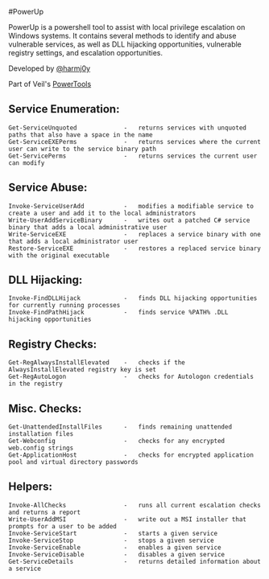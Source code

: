 #PowerUp

PowerUp is a powershell tool to assist with local privilege escalation on 
Windows systems. It contains several methods to identify and abuse
vulnerable services, as well as DLL hijacking opportunities, vulnerable
registry settings, and escalation opportunities.

Developed by [@harmj0y](https://twitter.com/harmj0y)

Part of Veil's [PowerTools](https://github.com/Veil-Framework/PowerTools)


## Service Enumeration:
    Get-ServiceUnquoted             -   returns services with unquoted paths that also have a space in the name
    Get-ServiceEXEPerms             -   returns services where the current user can write to the service binary path
    Get-ServicePerms                -   returns services the current user can modify

## Service Abuse:
    Invoke-ServiceUserAdd           -   modifies a modifiable service to create a user and add it to the local administrators
    Write-UserAddServiceBinary      -   writes out a patched C# service binary that adds a local administrative user
    Write-ServiceEXE                -   replaces a service binary with one that adds a local administrator user
    Restore-ServiceEXE              -   restores a replaced service binary with the original executable

## DLL Hijacking:
    Invoke-FindDLLHijack            -   finds DLL hijacking opportunities for currently running processes
    Invoke-FindPathHijack           -   finds service %PATH% .DLL hijacking opportunities

## Registry Checks:
    Get-RegAlwaysInstallElevated    -   checks if the AlwaysInstallElevated registry key is set
    Get-RegAutoLogon                -   checks for Autologon credentials in the registry

## Misc. Checks:
    Get-UnattendedInstallFiles      -   finds remaining unattended installation files
    Get-Webconfig                   -   checks for any encrypted web.config strings
    Get-ApplicationHost             -   checks for encrypted application pool and virtual directory passwords

## Helpers:
    Invoke-AllChecks                -   runs all current escalation checks and returns a report
    Write-UserAddMSI                -   write out a MSI installer that prompts for a user to be added
    Invoke-ServiceStart             -   starts a given service
    Invoke-ServiceStop              -   stops a given service
    Invoke-ServiceEnable            -   enables a given service
    Invoke-ServiceDisable           -   disables a given service
    Get-ServiceDetails              -   returns detailed information about a service
